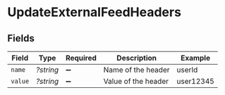 # UpdateExternalFeedHeaders


## Fields

| Field               | Type                | Required            | Description         | Example             |
| ------------------- | ------------------- | ------------------- | ------------------- | ------------------- |
| `name`              | *?string*           | :heavy_minus_sign:  | Name of the header  | userId              |
| `value`             | *?string*           | :heavy_minus_sign:  | Value of the header | user12345           |